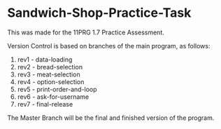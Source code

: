 # Sandwich-Shop-Practice-Task
This was made for the 11PRG 1.7 Practice Assessment.

Version Control is based on branches of the main program, as follows:
1. rev1 - data-loading
2. rev2 - bread-selection
3. rev3 - meat-selection
4. rev4 - option-selection
5. rev5 - print-order-and-loop
6. rev6 - ask-for-username
7. rev7 - final-release

The Master Branch will be the final and finished version of the program.
